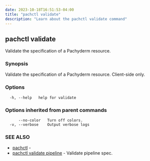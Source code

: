 ```yaml
---
date: 2023-10-18T16:51:53-04:00
title: "pachctl validate"
description: "Learn about the pachctl validate command"
---
```


## pachctl validate

Validate the specification of a Pachyderm resource.

### Synopsis

Validate the specification of a Pachyderm resource.  Client-side only.

### Options

```
  -h, --help   help for validate
```

### Options inherited from parent commands

```
      --no-color   Turn off colors.
  -v, --verbose    Output verbose logs
```

### SEE ALSO

* [pachctl](../pachctl)	 - 
* [pachctl validate pipeline](../pachctl_validate_pipeline)	 - Validate pipeline spec.

